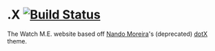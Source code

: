 # .X [![Build Status](https://travis-ci.org/nandomoreirame/dotX.svg?branch=master)](https://travis-ci.org/nandomoreirame/dotX)

The Watch M.E. website based off [Nando Moreira](https://nandomoreira.me)'s (deprecated) [dotX](https://github.com/nandomoreirame/dotX) theme.